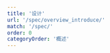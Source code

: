 ```yaml
---
title: '设计'
url: '/spec/overview_introduce/'
match: '/spec/'
order: 0
categoryOrder: '概述'
---
```


<!--|全局样式|反馈与文案|模版|设计自检表-->
